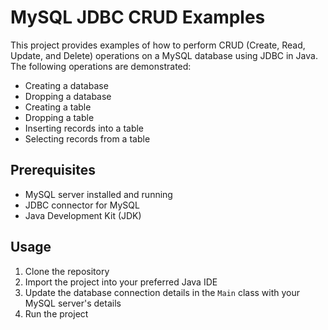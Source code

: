 # MySQL JDBC CRUD Examples

This project provides examples of how to perform CRUD (Create, Read, Update, and Delete) operations on a MySQL database using JDBC in Java. The following operations are demonstrated:
- Creating a database
- Dropping a database
- Creating a table
- Dropping a table
- Inserting records into a table
- Selecting records from a table

## Prerequisites
- MySQL server installed and running
- JDBC connector for MySQL
- Java Development Kit (JDK)

## Usage
1. Clone the repository
2. Import the project into your preferred Java IDE
3. Update the database connection details in the `Main` class with your MySQL server's details
4. Run the project




